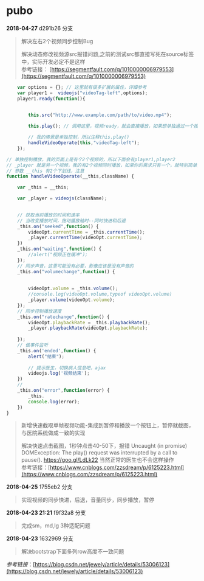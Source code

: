 # pubo

**2018-04-27** d291b26 分支
>   解决左右2个视频同步控制Bug
>   
>   解决动态修改视频源src报错问题,之前的测试src都直接写死在source标签中，实际开发必定不是这样  
>   参考链接： [https://segmentfault.com/q/1010000006979553](https://segmentfault.com/q/1010000006979553)
```js
    var options = {}; // 这里就有很多扩展的属性，详细参考
    var player1 =  videojs("videoTag-left",options);
    player1.ready(function(){
        

        this.src("http://www.example.com/path/to/video.mp4");

        this.play(); // 调用这里，视频ready，就会直接播放，如果想单独通过一个按钮控制，就不加这句，将逻辑移出去

        // 我的情景是单独控制，所以注释this.play()
        handleVideoOperate(this,"videoTag-left");
    });

// 单独控制播放，我的页面上是有个2个视频的，所以下面会有player1,player2
// _player 就是另一个视频，我的有2个视频同时播放，如果你的需求只有一个，就特别简单，忽略相关的_player即可
// 参数 __this 有2个下划线，注意
function handleVideoOperate(__this,className) {

    var _this = __this;

    var _player = videojs(className);
    

    // 获取当前播放的时间和速率
    // 当改变播放时间，拖动播放轴时--同时快进和后退
    _this.on("seeked",function() {
        videoOpt.currentTime = _this.currentTime();
        _player.currentTime(videoOpt.currentTime);
    })
    _this.on("waiting",function() {
        //alert("视频正在缓冲");
    });
    // 同步声音，这里可能没有必要，影像应该是没有声音的
    _this.on("volumechange",function() {
        
        
        videoOpt.volume = _this.volume();
        //console.log(videoOpt.volume,typeof videoOpt.volume)
        _player.volume(videoOpt.volume);
    });
    // 同步控制播放速度
    _this.on("ratechange",function() {
        videoOpt.playbackRate = _this.playbackRate();
        _player.playbackRate(videoOpt.playbackRate);
        
    });
    // 做事件监听
    _this.on('ended',function() {
        alert("结束");
    
        // 提示医生，切换病人信息吧，ajax
        videojs.log('视频结束');
    })
    //
    _this.on("error",function(error) {
        _this.
        console.log(error);
    })
}

```

>   
>   新增快速截取单帧视频功能-集成到暂停和播放一个按钮上，暂停就截图，与医院系统做成一致的实现
>   
>   解决快速点击截图，1秒钟点击40-50下，报错 Uncaught (in promise) DOMException: The play() request was interrupted by a call to pause(). https://goo.gl/LdLk22   当然正常的医生也不会这样操作  
>   参考链接：[https://www.cnblogs.com/zzsdream/p/6125223.html](https://www.cnblogs.com/zzsdream/p/6125223.html)
>   

**2018-04-25** 1755eb2 分支
>   实现视频的同步快进，后退，音量同步，同步播放，暂停

**2018-04-23 21:21** f9f32a8 分支

>   完成sm，md,lg 3种适配问题

**2018-04-23**  1632969 分支

>   解决bootstrap下面多列row高度不一致问题

*参考链接*：[https://blog.csdn.net/jewely/article/details/53006123](https://blog.csdn.net/jewely/article/details/53006123)

